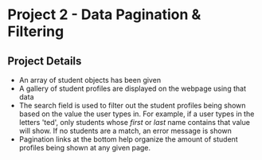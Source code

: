 # Project 2 - Data Pagination & Filtering

## Project Details
* An array of student objects has been given
* A gallery of student profiles are displayed on the 
  webpage using that data
* The search field is used to filter out the student 
  profiles being shown based on the value the user types in. For example, if a user types in the letters 'ted', only students whose *first* or *last* name contains that value will show. If no students are a match, an 
  error message is shown
* Pagination links at the bottom help organize the amount 
  of student profiles being shown at any given page. 
